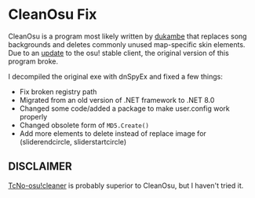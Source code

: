 # CleanOsu Fix

CleanOsu is a program most likely written by [dukambe](https://osu.ppy.sh/community/forums/posts/3157632) that replaces song backgrounds and deletes commonly unused map-specific skin elements. Due to an [update](https://osu.ppy.sh/home/changelog/stable40/20250122.1) to the osu! stable client, the original version of this program broke.

I decompiled the original exe with dnSpyEx and fixed a few things:
- Fix broken registry path
- Migrated from an old version of .NET framework to .NET 8.0
- Changed some code/added a package to make user.config work properly
- Changed obsolete form of `MD5.Create()`
- Add more elements to delete instead of replace image for (sliderendcircle, sliderstartcircle)

## DISCLAIMER
[TcNo-osu!cleaner](https://github.com/TCNOco/TcNo-osu-Cleaner) is probably superior to CleanOsu, but I haven't tried it.

